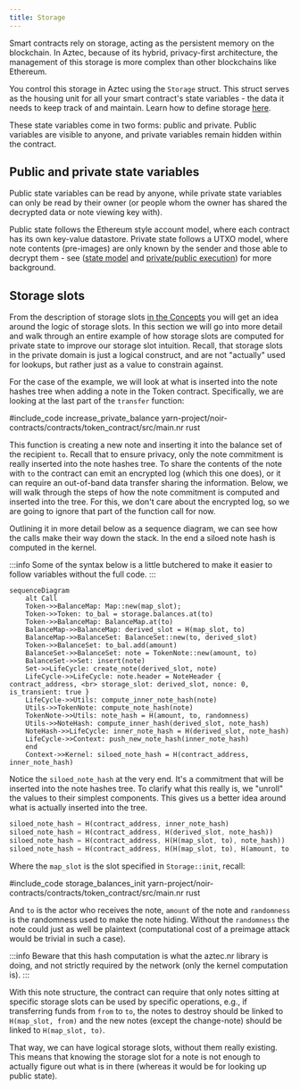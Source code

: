 ```yaml
---
title: Storage
---
```


Smart contracts rely on storage, acting as the persistent memory on the blockchain. In Aztec, because of its hybrid, privacy-first architecture, the management of this storage is more complex than other blockchains like Ethereum.

You control this storage in Aztec using the `Storage` struct. This struct serves as the housing unit for all your smart contract's state variables - the data it needs to keep track of and maintain. Learn how to define storage [here](./define_storage.md).

These state variables come in two forms: public and private. Public variables are visible to anyone, and private variables remain hidden within the contract.

## Public and private state variables

Public state variables can be read by anyone, while private state variables can only be read by their owner (or people whom the owner has shared the decrypted data or note viewing key with).

Public state follows the Ethereum style account model, where each contract has its own key-value datastore. Private state follows a UTXO model, where note contents (pre-images) are only known by the sender and those able to decrypt them - see ([state model](../../../../learn/concepts/hybrid_state/main.md) and [private/public execution](../../../../learn/concepts/communication/public_private_calls/main.md)) for more background.

## Storage slots

From the description of storage slots [in the Concepts](./../../../../learn/concepts/storage/storage_slots.md) you will get an idea around the logic of storage slots. In this section we will go into more detail and walk through an entire example of how storage slots are computed for private state to improve our storage slot intuition. Recall, that storage slots in the private domain is just a logical construct, and are not "actually" used for lookups, but rather just as a value to constrain against.

For the case of the example, we will look at what is inserted into the note hashes tree when adding a note in the Token contract. Specifically, we are looking at the last part of the `transfer` function:

#include_code increase_private_balance yarn-project/noir-contracts/contracts/token_contract/src/main.nr rust

This function is creating a new note and inserting it into the balance set of the recipient `to`. Recall that to ensure privacy, only the note commitment is really inserted into the note hashes tree. To share the contents of the note with `to` the contract can emit an encrypted log (which this one does), or it can require an out-of-band data transfer sharing the information. Below, we will walk through the steps of how the note commitment is computed and inserted into the tree. For this, we don't care about the encrypted log, so we are going to ignore that part of the function call for now. 

Outlining it in more detail below as a sequence diagram, we can see how the calls make their way down the stack.
In the end a siloed note hash is computed in the kernel. 

:::info
Some of the syntax below is a little butchered to make it easier to follow variables without the full code.
:::

```mermaid
sequenceDiagram
    alt Call
    Token->>BalanceMap: Map::new(map_slot);
    Token->>Token: to_bal = storage.balances.at(to)
    Token->>BalanceMap: BalanceMap.at(to)
    BalanceMap->>BalanceMap: derived_slot = H(map_slot, to)
    BalanceMap->>BalanceSet: BalanceSet::new(to, derived_slot)
    Token->>BalanceSet: to_bal.add(amount)
    BalanceSet->>BalanceSet: note = TokenNote::new(amount, to)
    BalanceSet->>Set: insert(note)
    Set->>LifeCycle: create_note(derived_slot, note)
    LifeCycle->>LifeCycle: note.header = NoteHeader { contract_address, <br> storage_slot: derived_slot, nonce: 0, is_transient: true }
    LifeCycle->>Utils: compute_inner_note_hash(note)
    Utils->>TokenNote: compute_note_hash(note)
    TokenNote->>Utils: note_hash = H(amount, to, randomness)
    Utils->>NoteHash: compute_inner_hash(derived_slot, note_hash)
    NoteHash->>LifeCycle: inner_note_hash = H(derived_slot, note_hash)
    LifeCycle->>Context: push_new_note_hash(inner_note_hash)
    end
    Context->>Kernel: siloed_note_hash = H(contract_address, inner_note_hash)
```

Notice the `siloed_note_hash` at the very end. It's a commitment that will be inserted into the note hashes tree. To clarify what this really is, we "unroll" the values to their simplest components. This gives us a better idea around what is actually inserted into the tree.

```rust
siloed_note_hash = H(contract_address, inner_note_hash)
siloed_note_hash = H(contract_address, H(derived_slot, note_hash))
siloed_note_hash = H(contract_address, H(H(map_slot, to), note_hash))
siloed_note_hash = H(contract_address, H(H(map_slot, to), H(amount, to, randomness)))
```

Where the `map_slot` is the slot specified in `Storage::init`, recall:

#include_code storage_balances_init yarn-project/noir-contracts/contracts/token_contract/src/main.nr rust

And `to` is the actor who receives the note, `amount` of the note and `randomness` is the randomness used to make the note hiding. Without the `randomness` the note could just as well be plaintext (computational cost of a preimage attack would be trivial in such a case).

:::info
Beware that this hash computation is what the aztec.nr library is doing, and not strictly required by the network (only the kernel computation is).
:::

With this note structure, the contract can require that only notes sitting at specific storage slots can be used by specific operations, e.g., if transferring funds from `from` to `to`, the notes to destroy should be linked to `H(map_slot, from)` and the new notes (except the change-note) should be linked to `H(map_slot, to)`.

That way, we can have logical storage slots, without them really existing. This means that knowing the storage slot for a note is not enough to actually figure out what is in there (whereas it would be for looking up public state).
